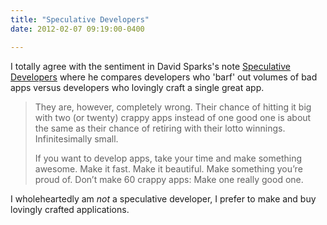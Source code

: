 ```yaml
---
title: "Speculative Developers"
date: 2012-02-07 09:19:00-0400

---
```


I totally agree with the sentiment in David Sparks's note [Speculative Developers](http://www.macsparky.com/blog/2012/2/6/speculative-developers.html) where he compares developers who 'barf' out volumes of bad apps versus developers who lovingly craft a single great app.

> They are, however, completely wrong. Their chance of hitting it big with two (or twenty) crappy apps instead of one good one is about the same as their chance of retiring with their lotto winnings. Infinitesimally small.
> 
> If you want to develop apps, take your time and make something awesome. Make it fast. Make it beautiful. Make something you’re proud of. Don’t make 60 crappy apps: Make one really good one.

I wholeheartedly am *not* a speculative developer, I prefer to make and buy lovingly crafted applications.
